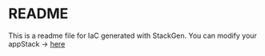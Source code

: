 # README
This is a readme file for IaC generated with StackGen.
You can modify your appStack -> [here](http://main.dev.stackgen.com/appstacks/a6d68d36-6c0d-40c0-a333-cbb5ee9277f5)
